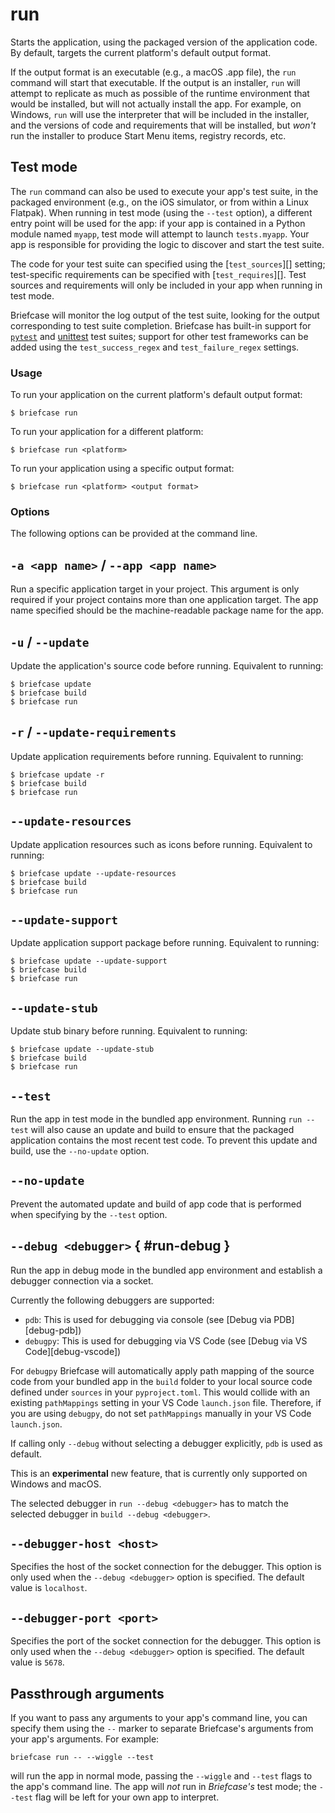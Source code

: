 # run

Starts the application, using the packaged version of the application code. By default, targets the current platform's default output format.

If the output format is an executable (e.g., a macOS .app file), the `run` command will start that executable. If the output is an installer, `run` will attempt to replicate as much as possible of the runtime environment that would be installed, but will not actually install the app. For example, on Windows, `run` will use the interpreter that will be included in the installer, and the versions of code and requirements that will be installed, but *won't* run the installer to produce Start Menu items, registry records, etc.

## Test mode

The `run` command can also be used to execute your app's test suite, in the packaged environment (e.g., on the iOS simulator, or from within a Linux Flatpak). When running in test mode (using the `--test` option), a different entry point will be used for the app: if your app is contained in a Python module named `myapp`, test mode will attempt to launch `tests.myapp`. Your app is responsible for providing the logic to discover and start the test suite.

The code for your test suite can specified using the [`test_sources`][] setting; test-specific requirements can be specified with [`test_requires`][]. Test sources and requirements will only be included in your app when running in test mode.

Briefcase will monitor the log output of the test suite, looking for the output corresponding to test suite completion. Briefcase has built-in support for [`pytest`](https://docs.pytest.org/en/latest) and [unittest](https://docs.python.org/3/library/unittest.html) test suites; support for other test frameworks can be added using the `test_success_regex` and `test_failure_regex` settings.

### Usage

To run your application on the current platform's default output format:

```console
$ briefcase run
```

To run your application for a different platform:

```console
$ briefcase run <platform>
```

To run your application using a specific output format:

```console
$ briefcase run <platform> <output format>
```

### Options

The following options can be provided at the command line.

## `-a <app name>` / `--app <app name>`

Run a specific application target in your project. This argument is only required if your project contains more than one application target. The app name specified should be the machine-readable package name for the app.

## `-u` / `--update`

Update the application's source code before running. Equivalent to running:

```console
$ briefcase update
$ briefcase build
$ briefcase run
```

## `-r` / `--update-requirements`

Update application requirements before running. Equivalent to running:

```console
$ briefcase update -r
$ briefcase build
$ briefcase run
```

## `--update-resources`

Update application resources such as icons before running. Equivalent to running:

```console
$ briefcase update --update-resources
$ briefcase build
$ briefcase run
```

## `--update-support`

Update application support package before running. Equivalent to running:

```console
$ briefcase update --update-support
$ briefcase build
$ briefcase run
```

## `--update-stub`

Update stub binary before running. Equivalent to running:

```console
$ briefcase update --update-stub
$ briefcase build
$ briefcase run
```

## `--test`

Run the app in test mode in the bundled app environment. Running `run --test` will also cause an update and build to ensure that the packaged application contains the most recent test code. To prevent this update and build, use the `--no-update` option.

## `--no-update`

Prevent the automated update and build of app code that is performed when specifying by the `--test` option.

## `--debug <debugger>`   { #run-debug }

Run the app in debug mode in the bundled app environment and establish a debugger connection via a socket.

Currently the following debuggers are supported:

- `pdb`: This is used for debugging via console (see [Debug via PDB][debug-pdb])
- `debugpy`: This is used for debugging via VS Code (see [Debug via VS Code][debug-vscode])

For `debugpy` Briefcase will automatically apply path mapping of the source code from your bundled app in the `build` folder to your local source code defined under `sources` in your `pyproject.toml`. This would collide with an existing `pathMappings` setting in your VS Code `launch.json` file. Therefore, if you are using `debugpy`, do not set `pathMappings` manually in your VS Code `launch.json`.

If calling only `--debug` without selecting a debugger explicitly, `pdb` is used as default.

This is an **experimental** new feature, that is currently only supported on Windows and macOS.

The selected debugger in `run --debug <debugger>` has to match the selected debugger in `build --debug <debugger>`.

## `--debugger-host <host>`

Specifies the host of the socket connection for the debugger. This option is only used when the `--debug <debugger>` option is specified. The default value is `localhost`.

## `--debugger-port <port>`

Specifies the port of the socket connection for the debugger. This option is only used when the `--debug <debugger>` option is specified. The default value is `5678`.

## Passthrough arguments

If you want to pass any arguments to your app's command line, you can specify them using the `--` marker to separate Briefcase's arguments from your app's arguments. For example:

```console
briefcase run -- --wiggle --test
```

will run the app in normal mode, passing the `--wiggle` and `--test` flags to the app's command line. The app will *not* run in *Briefcase's* test mode; the `--test` flag will be left for your own app to interpret.
